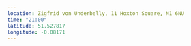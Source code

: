 ```yaml
---
location: Zigfrid von Underbelly, 11 Hoxton Square, N1 6NU
time: "21:00"
latitude: 51.527817
longitude: -0.08171
---
```

